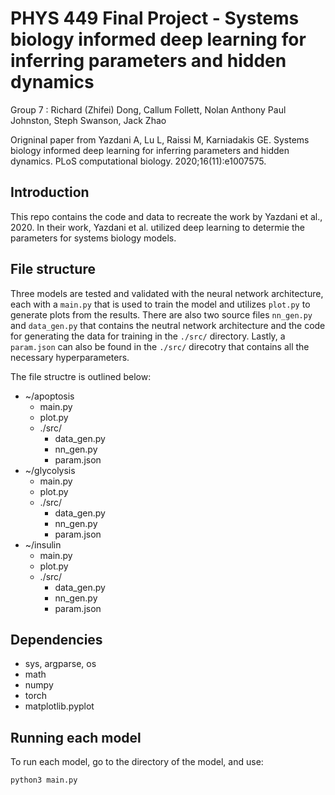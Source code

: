 # PHYS 449 Final Project - Systems biology informed deep learning for inferring parameters and hidden dynamics
Group 7 : Richard (Zhifei) Dong, Callum Follett, Nolan Anthony Paul Johnston, Steph Swanson, Jack Zhao

Origninal paper from Yazdani A, Lu L, Raissi M, Karniadakis GE. Systems biology informed deep learning for inferring parameters and hidden dynamics. PLoS computational biology. 2020;16(11):e1007575.

## Introduction
This repo contains the code and data to recreate the work by Yazdani et al., 2020. In their work, Yazdani et al. utilized deep learning to determie the parameters for systems biology models.

## File structure
Three models are tested and validated with the neural network architecture, each with a ``main.py`` that is used to train the model and utilizes ``plot.py`` to generate plots from the results. There are also two source files ``nn_gen.py`` and ``data_gen.py`` that contains the neutral network architecture and the code for generating the data for training in the ``./src/`` directory. Lastly, a ``param.json`` can also be found in the ``./src/`` direcotry that contains all the necessary hyperparameters.

The file structre is outlined below:

- ~/apoptosis
  - main.py
  - plot.py
  - ./src/
    - data_gen.py
    - nn_gen.py
    - param.json
- ~/glycolysis
  - main.py
  - plot.py
  - ./src/
    - data_gen.py
    - nn_gen.py
    - param.json
- ~/insulin
  - main.py
  - plot.py
  - ./src/
    - data_gen.py
    - nn_gen.py
    - param.json

## Dependencies
- sys, argparse, os
- math
- numpy
- torch
- matplotlib.pyplot

## Running each model

To run each model, go to the directory of the model, and use:

``python3 main.py``
